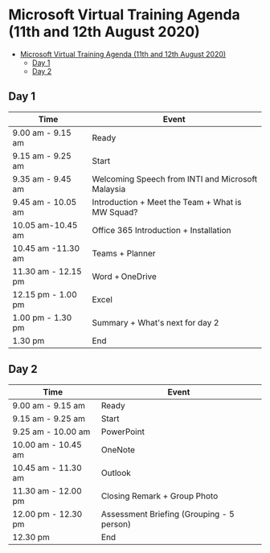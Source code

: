 # Microsoft Virtual Training Agenda (11th and 12th August 2020)

- [Microsoft Virtual Training Agenda (11th and 12th August 2020)](#microsoft-virtual-training-agenda-11th-and-12th-august-2020)
  - [Day 1](#day-1)
  - [Day 2](#day-2)

## Day 1
Time | Event 
------- | -------
9.00 am - 9.15 am  | Ready
9.15 am - 9.25 am | Start
9.35 am - 9.45 am  | Welcoming Speech from INTI and Microsoft Malaysia 
9.45 am - 10.05 am  | Introduction + Meet the Team + What is MW Squad? 
10.05 am-10.45 am  | Office 365 Introduction + Installation 
10.45 am -11.30 am  | Teams + Planner
11.30 am - 12.15 pm  | Word + OneDrive 
12.15 pm - 1.00 pm  | Excel
1.00 pm - 1.30 pm | Summary + What's next for day 2
1.30 pm | End

## Day 2
Time | Event 
------- | -------
9.00 am - 9.15 am  | Ready
9.15 am - 9.25 am | Start | (Recap)
9.25 am - 10.00 am  | PowerPoint
10.00 am - 10.45 am  | OneNote
10.45 am - 11.30 am  | Outlook
11.30 am - 12.00 pm  | Closing Remark + Group Photo
12.00 pm - 12.30 pm  | Assessment Briefing (Grouping - 5 person)
12.30 pm | End

